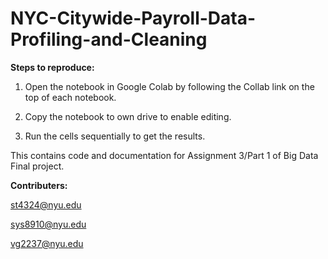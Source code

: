 # NYC-Citywide-Payroll-Data-Profiling-and-Cleaning

**Steps to reproduce:**

1. Open the notebook in Google Colab by following the Collab link on the top of each notebook.

2. Copy the notebook to own drive to enable editing.

3. Run the cells sequentially to get the results.

This contains code and documentation for Assignment 3/Part 1 of Big Data Final project.

**Contributers:**

st4324@nyu.edu

sys8910@nyu.edu

vg2237@nyu.edu
